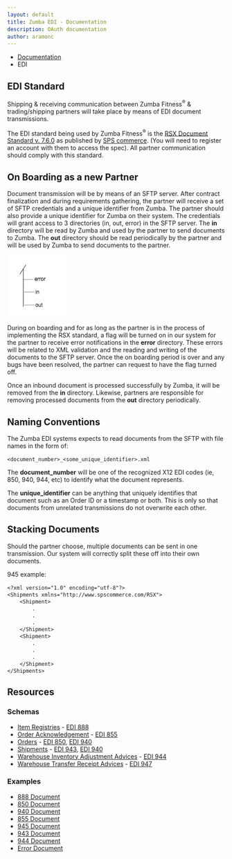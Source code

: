 ```yaml
---
layout: default
title: Zumba EDI - Documentation
description: OAuth documentation
author: aramonc
---
```


<ul class="breadcrumb">
	<li><a href="{{site_url}}/docs">Documentation</a></li>
	<li class="active">EDI</li>
</ul>

## EDI Standard

Shipping &amp; receiving communication between Zumba Fitness<sup>&reg;</sup> &amp; trading/shipping partners will take
place by means of EDI document transmissions.
 
The EDI standard being used by Zumba Fitness<sup>&reg;</sup> is the 
[RSX Document Standard v. 7.6.0](https://devcenter.spscommerce.com/retail-standards.aspx) as published by 
[SPS commerce](https://devcenter.spscommerce.com). (You will need to register an account with them to access the spec).
All partner communication should comply with this standard.

## On Boarding as a new Partner

Document transmission will be by means of an SFTP server. After contract finalization and during requirements gathering, 
the partner will receive a set of SFTP credentials and a unique identifier from Zumba. The partner should also provide 
a unique identifier for Zumba on their system. The credentials will grant access to 3 directories (in, out, error) in 
the SFTP server. The **in** directory will be read by Zumba and used by the partner to send documents to Zumba. The 
**out** directory should be read periodically by the partner and will be used by Zumba to send documents to the partner.

![Partner directory structure](resources/dir_structure.png)

During on boarding and for as long as the partner is in the process of implementing the RSX standard, a flag will be 
turned on in our system for the partner to receive error notifications in the **error** directory. These errors will be 
related to XML validation and the reading and writing of the documents to the SFTP server. Once the on boarding period 
is over and any bugs have been resolved, the partner can request to have the flag turned off.

Once an inbound document is processed successfully by Zumba, it will be removed from the **in** directory. Likewise, 
partners are responsible for removing processed documents from the **out** directory periodically.

## Naming Conventions

The Zumba EDI systems expects to read documents from the SFTP with file names in the form of: 

	<document_number>_<some_unique_identifier>.xml


The **document_number** will be one of the recognized X12 EDI codes (ie, 850, 940, 944, etc) to identify what the
document represents.

The **unique_identifier** can be anything that uniquely identifies that document such as an Order ID or a timestamp or
both. This is only so that documents from unrelated transmissions do not overwrite each other.

## Stacking Documents

Should the partner choose, multiple documents can be sent in one transmission. Our system will correctly split these off
into their own documents.

945 example:

	<?xml version="1.0" encoding="utf-8"?>
	<Shipments xmlns="http://www.spscommerce.com/RSX">
		<Shipment>
			.
			.
			.
		</Shipment>
		<Shipment>
			.
			.
			.
		</Shipment>
	</Shipments>
	
## Resources

### Schemas

* [Item Registries](resources/schemas/ItemRegistries.xsd) - [EDI 888](http://www.1edisource.com/transaction-sets?TSet=888)
* [Order Acknowledgement](resources/schemas/OrderAcks.xsd) - [EDI 855](http://www.1edisource.com/transaction-sets?TSet=855)
* [Orders](resources/schemas/Orders.xsd) - [EDI 850](http://www.1edisource.com/transaction-sets?TSet=850), [EDI 940](http://www.1edisource.com/transaction-sets?TSet=940)
* [Shipments](resources/schemas/Shipments.xsd) - [EDI 943](http://www.1edisource.com/transaction-sets?TSet=943), [EDI 940](http://www.1edisource.com/transaction-sets?TSet=945)
* [Warehouse Inventory Adjustment Advices](resources/schemas/WarehouseInventoryAdjustmentAdvices.xsd) - [EDI 944](http://www.1edisource.com/transaction-sets?TSet=944)
* [Warehouse Transfer Receipt Advices](resources/schemas/WarehouseTransferReceiptAdvices.xsd) - [EDI 947](http://www.1edisource.com/transaction-sets?TSet=947)

### Examples

* [888 Document](resources/samples/out/888_3e248f04ddea65bf28906bcfd5a01836.xml)
* [850 Document](resources/samples/in/850_1010101010101.xml)
* [940 Document](resources/samples/out/940_A100UAC-150120221355_20150121.xml)
* [855 Document](resources/samples/in/855_A100UAC-150120221355_20150121.xml)
* [945 Document](resources/samples/in/945_A100UAC-150120221355.xml)
* [943 Document](resources/samples/out/943_57147778.xml)
* [944 Document](resources/samples/in/944_57147778.xml)
* [Error Document](resources/samples/error/945_A100UAC-150120221355_1421942792.txt)